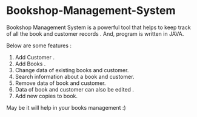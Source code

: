 # Bookshop-Management-System

Bookshop Management System is a powerful tool that helps to keep track of all the book and customer records . And, program is written in JAVA.   


  Below are some features :
  1. Add Customer .
  2. Add Books .
  3. Change data of existing books and customer.
  4. Search information about a book and customer.
  5. Remove data of book and customer.
  6. Data of book and customer can also be edited .
  7. Add new copies to book.


May be it will help in your books management :) 
